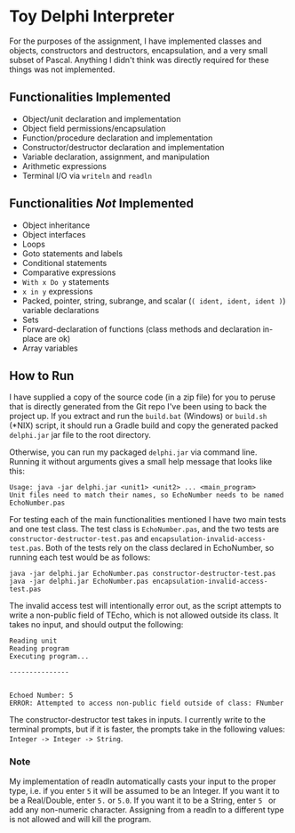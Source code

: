 # Toy Delphi Interpreter
For the purposes of the assignment, I have implemented classes and objects, constructors and destructors, encapsulation, and a
very small subset of Pascal. Anything I didn't think was directly required for these things was not implemented.
## Functionalities Implemented
- Object/unit declaration and implementation
- Object field permissions/encapsulation
- Function/procedure declaration and implementation
- Constructor/destructor declaration and implementation
- Variable declaration, assignment, and manipulation
- Arithmetic expressions
- Terminal I/O via `writeln` and `readln`

## Functionalities *Not* Implemented
- Object inheritance
- Object interfaces
- Loops
- Goto statements and labels
- Conditional statements
- Comparative expressions
- `With x Do y` statements
- `x in y` expressions
- Packed, pointer, string, subrange, and scalar (`( ident, ident, ident )`) variable declarations
- Sets
- Forward-declaration of functions (class methods and declaration in-place are ok)
- Array variables


## How to Run
I have supplied a copy of the source code (in a zip file) for you to peruse that is directly generated from the Git repo I've been using to back the project up.
If you extract and run the `build.bat` (Windows) or `build.sh` (*NIX) script,
it should run a Gradle build and copy the generated packed `delphi.jar` jar file to the root directory.

Otherwise, you can run my packaged `delphi.jar` via command line. Running it without arguments gives a small help message that looks like this:
```
Usage: java -jar delphi.jar <unit1> <unit2> ... <main_program>
Unit files need to match their names, so EchoNumber needs to be named EchoNumber.pas
```

For testing each of the main functionalities mentioned I have two main tests and one test class.
The test class is `EchoNumber.pas`, and the two tests are `constructor-destructor-test.pas` and `encapsulation-invalid-access-test.pas`.
Both of the tests rely on the class declared in EchoNumber, so running each test would be as follows:
```
java -jar delphi.jar EchoNumber.pas constructor-destructor-test.pas
java -jar delphi.jar EchoNumber.pas encapsulation-invalid-access-test.pas
```

The invalid access test will intentionally error out, as the script attempts to write a non-public field of TEcho, which is not allowed outside its class.
It takes no input, and should output the following:
```
Reading unit
Reading program
Executing program...

---------------


Echoed Number: 5
ERROR: Attempted to access non-public field outside of class: FNumber
```

The constructor-destructor test takes in inputs. I currently write to the terminal prompts, but if it is faster, the prompts take in the following values:
`Integer -> Integer -> String`.

### Note
My implementation of readln automatically casts your input to the proper type, i.e. if you enter `5` it will be assumed to be an Integer.
If you want it to be a Real/Double, enter `5.` or `5.0`.
If you want it to be a String, enter `5 ` or add any non-numeric character.
Assigning from a readln to a different type is not allowed and will kill the program.
